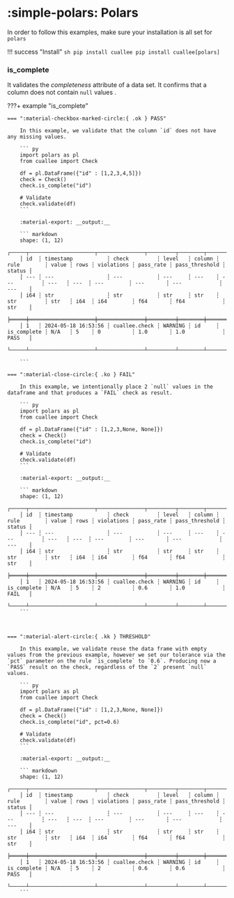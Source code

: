 # :simple-polars: Polars

In order to follow this examples, make sure your installation is all set for `polars`

!!! success "Install"
    ``` sh
    pip install cuallee
    pip install cuallee[polars]
    ```


### is_complete

It validates the _completeness_ attribute of a data set. It confirms that a column does not contain `null` values   .


???+ example "is_complete"

    === ":material-checkbox-marked-circle:{ .ok } PASS"

        In this example, we validate that the column `id` does not have any missing values.

        ``` py
        import polars as pl
        from cuallee import Check

        df = pl.DataFrame({"id" : [1,2,3,4,5]})
        check = Check()
        check.is_complete("id")

        # Validate
        check.validate(df)
        ```

        :material-export: __output:__

        ``` markdown
        shape: (1, 12)
        ┌─────┬─────────────────────┬───────────────┬─────────┬────────┬─────────────┬───────┬──────┬────────────┬───────────┬────────────────┬────────┐
        │ id  ┆ timestamp           ┆ check         ┆ level   ┆ column ┆ rule        ┆ value ┆ rows ┆ violations ┆ pass_rate ┆ pass_threshold ┆ status │
        │ --- ┆ ---                 ┆ ---           ┆ ---     ┆ ---    ┆ ---         ┆ ---   ┆ ---  ┆ ---        ┆ ---       ┆ ---            ┆ ---    │
        │ i64 ┆ str                 ┆ str           ┆ str     ┆ str    ┆ str         ┆ str   ┆ i64  ┆ i64        ┆ f64       ┆ f64            ┆ str    │
        ╞═════╪═════════════════════╪═══════════════╪═════════╪════════╪═════════════╪═══════╪══════╪════════════╪═══════════╪════════════════╪════════╡
        │ 1   ┆ 2024-05-18 16:53:56 ┆ cuallee.check ┆ WARNING ┆ id     ┆ is_complete ┆ N/A   ┆ 5    ┆ 0          ┆ 1.0       ┆ 1.0            ┆ PASS   │
        └─────┴─────────────────────┴───────────────┴─────────┴────────┴─────────────┴───────┴──────┴────────────┴───────────┴────────────────┴────────┘

        ```

    === ":material-close-circle:{ .ko } FAIL"

        In this example, we intentionally place 2 `null` values in the dataframe and that produces a `FAIL` check as result.

        ``` py
        import polars as pl
        from cuallee import Check

        df = pl.DataFrame({"id" : [1,2,3,None, None]})
        check = Check()
        check.is_complete("id")

        # Validate
        check.validate(df)
        ```

        :material-export: __output:__

        ``` markdown
        shape: (1, 12)
        ┌─────┬─────────────────────┬───────────────┬─────────┬────────┬─────────────┬───────┬──────┬────────────┬───────────┬────────────────┬────────┐
        │ id  ┆ timestamp           ┆ check         ┆ level   ┆ column ┆ rule        ┆ value ┆ rows ┆ violations ┆ pass_rate ┆ pass_threshold ┆ status │
        │ --- ┆ ---                 ┆ ---           ┆ ---     ┆ ---    ┆ ---         ┆ ---   ┆ ---  ┆ ---        ┆ ---       ┆ ---            ┆ ---    │
        │ i64 ┆ str                 ┆ str           ┆ str     ┆ str    ┆ str         ┆ str   ┆ i64  ┆ i64        ┆ f64       ┆ f64            ┆ str    │
        ╞═════╪═════════════════════╪═══════════════╪═════════╪════════╪═════════════╪═══════╪══════╪════════════╪═══════════╪════════════════╪════════╡
        │ 1   ┆ 2024-05-18 16:53:56 ┆ cuallee.check ┆ WARNING ┆ id     ┆ is_complete ┆ N/A   ┆ 5    ┆ 2          ┆ 0.6       ┆ 1.0            ┆ FAIL   │
        └─────┴─────────────────────┴───────────────┴─────────┴────────┴─────────────┴───────┴──────┴────────────┴───────────┴────────────────┴────────┘
        ```



    === ":material-alert-circle:{ .kk } THRESHOLD"

        In this example, we validate reuse the data frame with empty values from the previous example, however we set our tolerance via the `pct` parameter on the rule `is_complete` to `0.6`. Producing now a `PASS` result on the check, regardless of the `2` present `null` values.

        ``` py
        import polars as pl
        from cuallee import Check

        df = pl.DataFrame({"id" : [1,2,3,None, None]})
        check = Check()
        check.is_complete("id", pct=0.6)

        # Validate
        check.validate(df)
        ```

        :material-export: __output:__

        ``` markdown
        shape: (1, 12)
        ┌─────┬─────────────────────┬───────────────┬─────────┬────────┬─────────────┬───────┬──────┬────────────┬───────────┬────────────────┬────────┐
        │ id  ┆ timestamp           ┆ check         ┆ level   ┆ column ┆ rule        ┆ value ┆ rows ┆ violations ┆ pass_rate ┆ pass_threshold ┆ status │
        │ --- ┆ ---                 ┆ ---           ┆ ---     ┆ ---    ┆ ---         ┆ ---   ┆ ---  ┆ ---        ┆ ---       ┆ ---            ┆ ---    │
        │ i64 ┆ str                 ┆ str           ┆ str     ┆ str    ┆ str         ┆ str   ┆ i64  ┆ i64        ┆ f64       ┆ f64            ┆ str    │
        ╞═════╪═════════════════════╪═══════════════╪═════════╪════════╪═════════════╪═══════╪══════╪════════════╪═══════════╪════════════════╪════════╡
        │ 1   ┆ 2024-05-18 16:53:56 ┆ cuallee.check ┆ WARNING ┆ id     ┆ is_complete ┆ N/A   ┆ 5    ┆ 2          ┆ 0.6       ┆ 0.6            ┆ PASS   │
        └─────┴─────────────────────┴───────────────┴─────────┴────────┴─────────────┴───────┴──────┴────────────┴───────────┴────────────────┴────────┘
        ```

